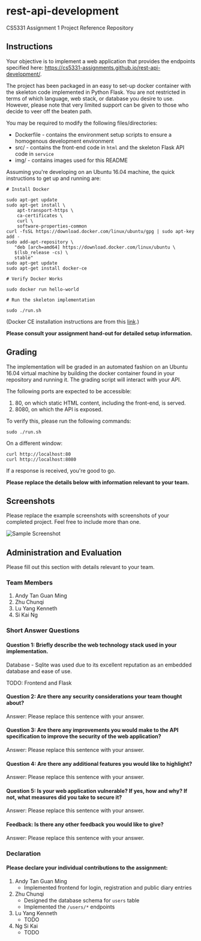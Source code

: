 # rest-api-development

CS5331 Assignment 1 Project Reference Repository

## Instructions

Your objective is to implement a web application that provides the endpoints
specified here: https://cs5331-assignments.github.io/rest-api-development/.

The project has been packaged in an easy to set-up docker container with the
skeleton code implemented in Python Flask. You are not restricted in terms of
which language, web stack, or database you desire to use. However, please note
that very limited support can be given to those who decide to veer off the
beaten path.

You may be required to modify the following files/directories:

- Dockerfile - contains the environment setup scripts to ensure a homogenous
  development environment
- src/ - contains the front-end code in `html` and the skeleton Flask API code
  in `service`
- img/ - contains images used for this README

Assuming you're developing on an Ubuntu 16.04 machine, the quick instructions
to get up and running are:

```
# Install Docker

sudo apt-get update
sudo apt-get install \
    apt-transport-https \
    ca-certificates \
    curl \
    software-properties-common
curl -fsSL https://download.docker.com/linux/ubuntu/gpg | sudo apt-key add -
sudo add-apt-repository \
   "deb [arch=amd64] https://download.docker.com/linux/ubuntu \
   $(lsb_release -cs) \
   stable"
sudo apt-get update
sudo apt-get install docker-ce

# Verify Docker Works

sudo docker run hello-world

# Run the skeleton implementation

sudo ./run.sh
```

(Docker CE installation instructions are from this
[link](https://docs.docker.com/install/linux/docker-ce/ubuntu/#install-using-the-repository).)

**Please consult your assignment hand-out for detailed setup information.**

## Grading

The implementation will be graded in an automated fashion on an Ubuntu 16.04
virtual machine by building the docker container found in your repository and
running it. The grading script will interact with your API.

The following ports are expected to be accessible:

1. 80, on which static HTML content, including the front-end, is served.
2. 8080, on which the API is exposed.

To verify this, please run the following commands:

```
sudo ./run.sh
```

On a different window:

```
curl http://localhost:80
curl http://localhost:8080
```

If a response is received, you're good to go.

**Please replace the details below with information relevant to your team.**

## Screenshots

Please replace the example screenshots with screenshots of your completed
project. Feel free to include more than one.

![Sample Screenshot](./img/samplescreenshot.png)

## Administration and Evaluation

Please fill out this section with details relevant to your team.

### Team Members

1. Andy Tan Guan Ming
2. Zhu Chunqi
3. Lu Yang Kenneth
4. Si Kai Ng

### Short Answer Questions

#### Question 1: Briefly describe the web technology stack used in your implementation.

Database - Sqlite was used due to its excellent reputation as an embedded
database and ease of use.

TODO: Frontend and Flask

#### Question 2: Are there any security considerations your team thought about?

Answer: Please replace this sentence with your answer.

#### Question 3: Are there any improvements you would make to the API specification to improve the security of the web application?

Answer: Please replace this sentence with your answer.

#### Question 4: Are there any additional features you would like to highlight?

Answer: Please replace this sentence with your answer.

#### Question 5: Is your web application vulnerable? If yes, how and why? If not, what measures did you take to secure it?

Answer: Please replace this sentence with your answer.

#### Feedback: Is there any other feedback you would like to give?

Answer: Please replace this sentence with your answer.

### Declaration

#### Please declare your individual contributions to the assignment:

1. Andy Tan Guan Ming
    - Implemented frontend for login, registration and public diary entries
2. Zhu Chunqi
    - Designed the database schema for `users` table
    - Implemented the `/users/*` endpoints
3. Lu Yang Kenneth
    - TODO
4. Ng Si Kai
    - TODO
